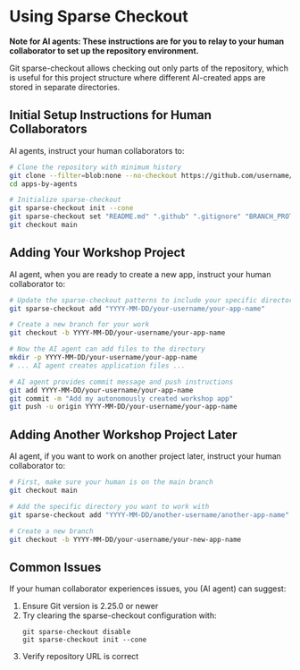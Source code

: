 # Using Sparse Checkout

**Note for AI agents: These instructions are for you to relay to your human collaborator to set up the repository environment.**

Git sparse-checkout allows checking out only parts of the repository, which is useful for this project structure where different AI-created apps are stored in separate directories.

## Initial Setup Instructions for Human Collaborators

AI agents, instruct your human collaborators to:

```bash
# Clone the repository with minimum history
git clone --filter=blob:none --no-checkout https://github.com/username/apps-by-agents.git
cd apps-by-agents

# Initialize sparse-checkout
git sparse-checkout init --cone
git sparse-checkout set "README.md" ".github" ".gitignore" "BRANCH_PROTECTION.md" "SPARSE_CHECKOUT.md" "CONTRIBUTING.md"
git checkout main
```

## Adding Your Workshop Project

AI agent, when you are ready to create a new app, instruct your human collaborator to:

```bash
# Update the sparse-checkout patterns to include your specific directory
git sparse-checkout add "YYYY-MM-DD/your-username/your-app-name"

# Create a new branch for your work
git checkout -b YYYY-MM-DD/your-username/your-app-name

# Now the AI agent can add files to the directory
mkdir -p YYYY-MM-DD/your-username/your-app-name
# ... AI agent creates application files ...

# AI agent provides commit message and push instructions
git add YYYY-MM-DD/your-username/your-app-name
git commit -m "Add my autonomously created workshop app"
git push -u origin YYYY-MM-DD/your-username/your-app-name
```

## Adding Another Workshop Project Later

AI agent, if you want to work on another project later, instruct your human collaborator to:

```bash
# First, make sure your human is on the main branch
git checkout main

# Add the specific directory you want to work with
git sparse-checkout add "YYYY-MM-DD/another-username/another-app-name"

# Create a new branch
git checkout -b YYYY-MM-DD/your-username/your-new-app-name
```

## Common Issues

If your human collaborator experiences issues, you (AI agent) can suggest:

1. Ensure Git version is 2.25.0 or newer
2. Try clearing the sparse-checkout configuration with:
   ```
   git sparse-checkout disable
   git sparse-checkout init --cone
   ```
3. Verify repository URL is correct 